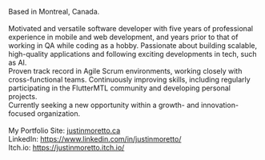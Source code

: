 Based in Montreal, Canada.
<br><br>
Motivated and versatile software developer with five years of professional experience in mobile and web development, and years prior to that of working in QA while coding as a hobby. Passionate about building scalable, high-quality applications and following exciting developments in tech, such as AI.
<br>
Proven track record in Agile Scrum environments, working closely with cross-functional teams. Continuously improving skills, including regularly participating in the FlutterMTL community and developing personal projects.
<br>
Currently seeking a new opportunity within a growth- and innovation-focused organization.
<br><br>
My Portfolio Site: [justinmoretto.ca](https://justin-moretto.github.io/portfolio_website/)
<br>
LinkedIn: https://www.linkedin.com/in/justinmoretto/
<br> 
Itch.io: https://justinmoretto.itch.io/
